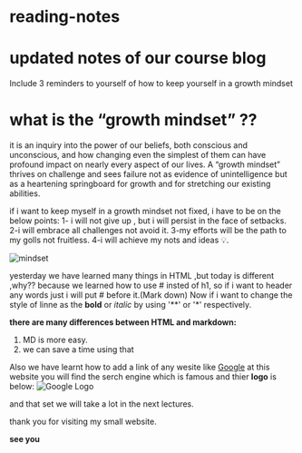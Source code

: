 # reading-notes
# updated notes of our course blog

Include 3 reminders to yourself of how to keep yourself in a growth mindset

# what is the “growth mindset” ??
 
 it is an inquiry into the power of our beliefs, both conscious and unconscious, and how changing even the simplest of them can have profound impact on nearly every aspect of our lives.
 A “growth mindset” thrives on challenge and sees failure not as evidence of unintelligence but as a heartening springboard for growth and for stretching our existing abilities.
 
 if i want to keep myself in a growth mindset not fixed, i have to be on the below points:
 1- i will not give up , but i will persist in the face of setbacks.
 2-i will embrace all challenges not avoid it.
 3-my efforts will be the path to my golls not fruitless.
 4-i will achieve my nots and ideas 💡.
 

![mindset](https://www.openxcell.com/wp-content/uploads/2020/02/10-things-to-know-before-you-think-of-scaling-your-business.jpg)




yesterday we have learned many things in HTML ,but today is different ,why?? 
because we learned how to use # insted of h1, so if i want to header any words just i will put # before it.(Mark down)
Now if i want to change the style of linne as the **bold** or *italic* by using '**' or '*' respectively.

**there are many differences between HTML and markdown:**
1. MD is more easy.
1. we can save a time using that 

Also we have learnt how to add a link of any wesite like [Google](http://google.com)
at this website you will find the serch engine which is famous and thier **logo** is below:
![Google Logo](https://pngimg.com/uploads/google/google_PNG19624.png)

and that set we will take a lot in the next lectures.

thank you for visiting my small website.

**see you**
